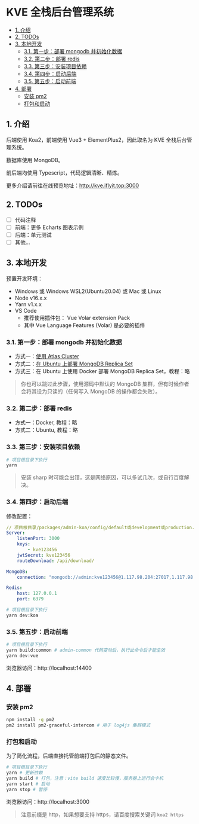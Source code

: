 # KVE 全栈后台管理系统

- [1. 介绍](#1-介绍)
- [2. TODOs](#2-todos)
- [3. 本地开发](#3-本地开发)
  - [3.1. 第一步：部署 mongodb 并初始化数据](#31-第一步部署-mongodb-并初始化数据)
  - [3.2. 第二步：部署 redis](#32-第二步部署-redis)
  - [3.3. 第三步：安装项目依赖](#33-第三步安装项目依赖)
  - [3.4. 第四步：启动后端](#34-第四步启动后端)
  - [3.5. 第五步：启动前端](#35-第五步启动前端)
- [4. 部署](#4-部署)
  - [安装 pm2](#安装-pm2)
  - [打包和启动](#打包和启动)

## 1. 介绍

后端使用 Koa2，前端使用 Vue3 + ElementPlus2，因此取名为 KVE 全栈后台管理系统。

数据库使用 MongoDB。

前后端均使用 Typescript，代码逻辑清晰、精炼。

更多介绍请前往在线预览地址：http://kve.iflyit.top:3000

## 2. TODOs

- [ ] 代码注释
- [ ] 前端：更多 Echarts 图表示例
- [ ] 后端：单元测试
- [ ] 其他...

## 3. 本地开发

预置开发环境：

- Windows 或 Windows WSL2(Ubuntu20.04) 或 Mac 或 Linux 
- Node v16.x.x
- Yarn v1.x.x
- VS Code
  - 推荐使用插件包： Vue Volar extension Pack
  - 其中 Vue Language Features (Volar) 是必要的插件

### 3.1. 第一步：部署 mongodb 并初始化数据

- 方式一：[使用 Atlas Cluster](./doc/mongodb/AtlasCluster.md)
- 方式二：[在 Ubuntu 上部署 MongoDB Replica Set](https://www.yuque.com/docs/share/1b6fe99a-7bc2-4eb8-bf9d-29c69c15d162)
- 方式三：在 Ubuntu 上使用 Docker 部署 MongoDB Replica Set，教程：略

> 你也可以跳过此步骤，使用源码中默认的 MongoDB 集群，但有时候作者会将其设为只读的（任何写入 MongoDB 的操作都会失败）。

### 3.2. 第二步：部署 redis

- 方式一：Docker, 教程：略
- 方式二：Ubuntu, 教程：略

### 3.3. 第三步：安装项目依赖

```bash
# 项目根目录下执行
yarn
```

> 安装 sharp 时可能会出错，这是网络原因，可以多试几次，或自行百度解决。

### 3.4. 第四步：启动后端

修改配置：

```yaml
// 项目根目录/packages/admin-koa/config/default或development或production.yml
Server:
    listenPort: 3000
    keys:
        - kve123456
    jwtSecret: kve123456
    routeDownload: /api/download/

MongoDB:
    connection: "mongodb://admin:kve123456@1.117.98.204:27017,1.117.98.204:27018,1.117.98.204:27019?replicaSet=rs0&retryWrites=true&w=majority"

Redis:
    host: 127.0.0.1
    port: 6379
```

```bash
# 项目根目录下执行
yarn dev:koa
```

### 3.5. 第五步：启动前端

```bash
# 项目根目录下执行
yarn build:common # admin-common 代码变动后，执行此命令后才能生效
yarn dev:vue
```

浏览器访问：http://localhost:14400

## 4. 部署

### 安装 pm2

```bash
npm install -g pm2
pm2 install pm2-graceful-intercom # 用于 log4js 集群模式
```
### 打包和启动

为了简化流程，后端直接托管前端打包后的静态文件。

```bash
# 项目根目录下执行
yarn # 更新依赖
yarn build # 打包，注意：vite build 速度比较慢，服务器上运行会卡机
yarn start # 启动
yarn stop # 暂停
```
浏览器访问：http://localhost:3000

> 注意前缀是 http，如果想要支持 https，请百度搜索关键词 `koa2 https`
